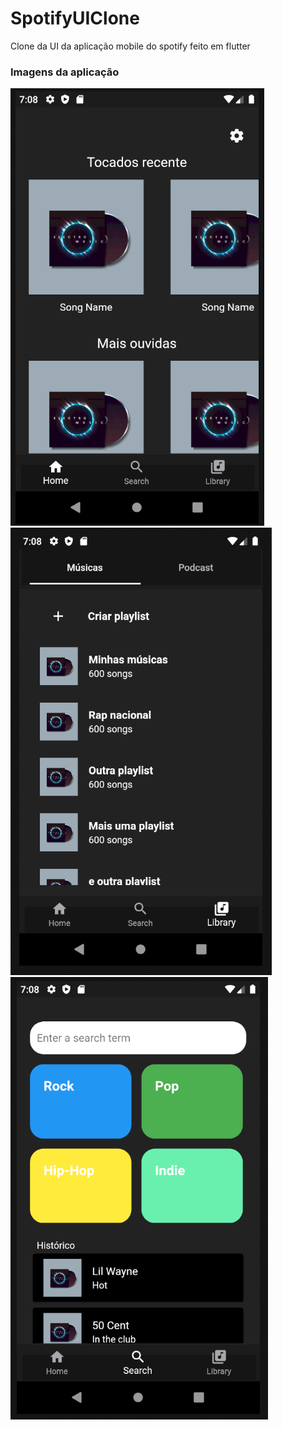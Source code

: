 # SpotifyUIClone
Clone da UI da aplicação mobile do spotify feito em flutter
<h3>Imagens da aplicação</h3>
<p><img src = "images/img1.jpg"><img src = "images/img2.jpg"><img src = "images/img3.jpg"></p>
